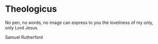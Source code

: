 # Theologicus
No pen, no words, no image can express to you the loveliness of my only, only Lord Jesus.

Samuel Rutherford
